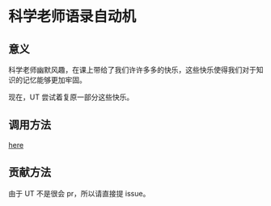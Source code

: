 # 科学老师语录自动机

## 意义

科学老师幽默风趣，在课上带给了我们许许多多的快乐，这些快乐使得我们对于知识的记忆能够更加牢固。

现在，UT 尝试着复原一部分这些快乐。

## 调用方法

[here](UnyieldingTrilobite.github.io)

## 贡献方法

由于 UT 不是很会 pr，所以请直接提 issue。
